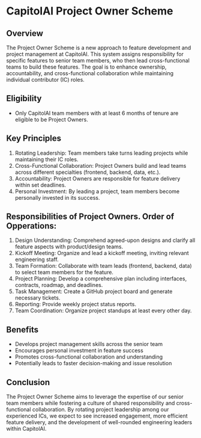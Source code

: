 # CapitolAI Project Owner Scheme

## Overview

The Project Owner Scheme is a new approach to feature development and project management at CapitolAI. This system assigns responsibility for specific features to senior team 
members, who then lead cross-functional teams to build these features. The goal is to enhance ownership, accountability, and cross-functional collaboration while maintaining 
individual contributor (IC) roles.

## Eligibility

- Only CapitolAI team members with at least 6 months of tenure are eligible to be Project Owners.

## Key Principles

1. Rotating Leadership: Team members take turns leading projects while maintaining their IC roles.
2. Cross-Functional Collaboration: Project Owners build and lead teams across different specialties (frontend, backend, data, etc.).
3. Accountability: Project Owners are responsible for feature delivery within set deadlines.
4. Personal Investment: By leading a project, team members become personally invested in its success.

## Responsibilities of Project Owners. Order of Opperations:

1. Design Understanding: Comprehend agreed-upon designs and clarify all feature aspects with product/design teams.
2. Kickoff Meeting: Organize and lead a kickoff meeting, inviting relevant engineering staff.
3. Team Formation: Collaborate with team leads (frontend, backend, data) to select team members for the feature.
4. Project Planning: Develop a comprehensive plan including interfaces, contracts, roadmap, and deadlines.
5. Task Management: Create a GitHub project board and generate necessary tickets.
6. Reporting: Provide weekly project status reports.
7. Team Coordination: Organize project standups at least every other day.

## Benefits

- Develops project management skills across the senior team
- Encourages personal investment in feature success
- Promotes cross-functional collaboration and understanding
- Potentially leads to faster decision-making and issue resolution

## Conclusion

The Project Owner Scheme aims to leverage the expertise of our senior team members while fostering a culture of shared responsibility and cross-functional collaboration. By rotating project leadership among our experienced ICs, we expect to see increased engagement, more efficient feature delivery, and the development of well-rounded engineering leaders within CapitolAI.
